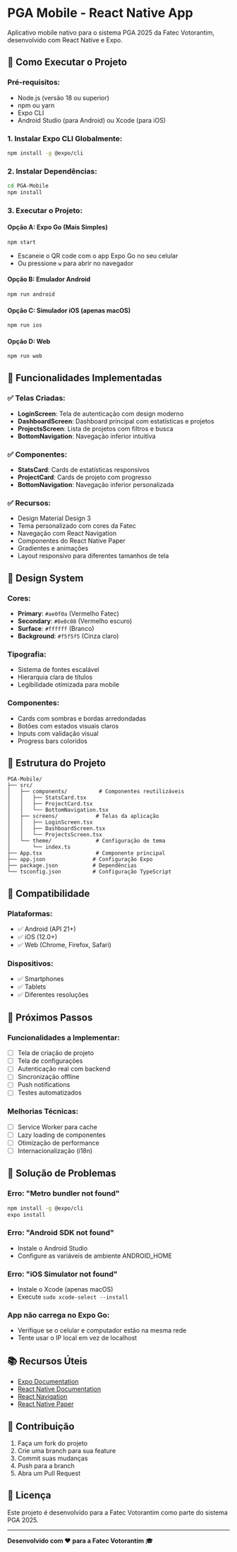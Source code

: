 # PGA Mobile - React Native App

Aplicativo mobile nativo para o sistema PGA 2025 da Fatec Votorantim, desenvolvido com React Native e Expo.

## 🚀 **Como Executar o Projeto**

### **Pré-requisitos:**
- Node.js (versão 18 ou superior)
- npm ou yarn
- Expo CLI
- Android Studio (para Android) ou Xcode (para iOS)

### **1. Instalar Expo CLI Globalmente:**
```bash
npm install -g @expo/cli
```

### **2. Instalar Dependências:**
```bash
cd PGA-Mobile
npm install
```

### **3. Executar o Projeto:**

#### **Opção A: Expo Go (Mais Simples)**
```bash
npm start
```
- Escaneie o QR code com o app Expo Go no seu celular
- Ou pressione `w` para abrir no navegador

#### **Opção B: Emulador Android**
```bash
npm run android
```

#### **Opção C: Simulador iOS (apenas macOS)**
```bash
npm run ios
```

#### **Opção D: Web**
```bash
npm run web
```

## 📱 **Funcionalidades Implementadas**

### **✅ Telas Criadas:**
- **LoginScreen**: Tela de autenticação com design moderno
- **DashboardScreen**: Dashboard principal com estatísticas e projetos
- **ProjectsScreen**: Lista de projetos com filtros e busca
- **BottomNavigation**: Navegação inferior intuitiva

### **✅ Componentes:**
- **StatsCard**: Cards de estatísticas responsivos
- **ProjectCard**: Cards de projeto com progresso
- **BottomNavigation**: Navegação inferior personalizada

### **✅ Recursos:**
- Design Material Design 3
- Tema personalizado com cores da Fatec
- Navegação com React Navigation
- Componentes do React Native Paper
- Gradientes e animações
- Layout responsivo para diferentes tamanhos de tela

## 🎨 **Design System**

### **Cores:**
- **Primary**: `#ae0f0a` (Vermelho Fatec)
- **Secondary**: `#8e0c08` (Vermelho escuro)
- **Surface**: `#ffffff` (Branco)
- **Background**: `#f5f5f5` (Cinza claro)

### **Tipografia:**
- Sistema de fontes escalável
- Hierarquia clara de títulos
- Legibilidade otimizada para mobile

### **Componentes:**
- Cards com sombras e bordas arredondadas
- Botões com estados visuais claros
- Inputs com validação visual
- Progress bars coloridos

## 🔧 **Estrutura do Projeto**

```
PGA-Mobile/
├── src/
│   ├── components/          # Componentes reutilizáveis
│   │   ├── StatsCard.tsx
│   │   ├── ProjectCard.tsx
│   │   └── BottomNavigation.tsx
│   ├── screens/            # Telas da aplicação
│   │   ├── LoginScreen.tsx
│   │   ├── DashboardScreen.tsx
│   │   └── ProjectsScreen.tsx
│   └── theme/              # Configuração de tema
│       └── index.ts
├── App.tsx                 # Componente principal
├── app.json               # Configuração Expo
├── package.json           # Dependências
└── tsconfig.json          # Configuração TypeScript
```

## 📱 **Compatibilidade**

### **Plataformas:**
- ✅ Android (API 21+)
- ✅ iOS (12.0+)
- ✅ Web (Chrome, Firefox, Safari)

### **Dispositivos:**
- ✅ Smartphones
- ✅ Tablets
- ✅ Diferentes resoluções

## 🚀 **Próximos Passos**

### **Funcionalidades a Implementar:**
- [ ] Tela de criação de projeto
- [ ] Tela de configurações
- [ ] Autenticação real com backend
- [ ] Sincronização offline
- [ ] Push notifications
- [ ] Testes automatizados

### **Melhorias Técnicas:**
- [ ] Service Worker para cache
- [ ] Lazy loading de componentes
- [ ] Otimização de performance
- [ ] Internacionalização (i18n)

## 🐛 **Solução de Problemas**

### **Erro: "Metro bundler not found"**
```bash
npm install -g @expo/cli
expo install
```

### **Erro: "Android SDK not found"**
- Instale o Android Studio
- Configure as variáveis de ambiente ANDROID_HOME

### **Erro: "iOS Simulator not found"**
- Instale o Xcode (apenas macOS)
- Execute `sudo xcode-select --install`

### **App não carrega no Expo Go:**
- Verifique se o celular e computador estão na mesma rede
- Tente usar o IP local em vez de localhost

## 📚 **Recursos Úteis**

- [Expo Documentation](https://docs.expo.dev/)
- [React Native Documentation](https://reactnative.dev/)
- [React Navigation](https://reactnavigation.org/)
- [React Native Paper](https://callstack.github.io/react-native-paper/)

## 🤝 **Contribuição**

1. Faça um fork do projeto
2. Crie uma branch para sua feature
3. Commit suas mudanças
4. Push para a branch
5. Abra um Pull Request

## 📄 **Licença**

Este projeto é desenvolvido para a Fatec Votorantim como parte do sistema PGA 2025.

---

**Desenvolvido com ❤️ para a Fatec Votorantim** 🎓
